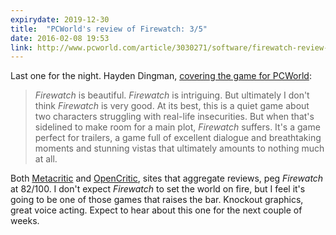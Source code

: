 ```yaml
---
expirydate: 2019-12-30
title:  "PCWorld's review of Firewatch: 3/5"
date: 2016-02-08 19:53
link: http://www.pcworld.com/article/3030271/software/firewatch-review-lots-of-smoke-but-no-spark.html
---
```

Last one for the night. Hayden Dingman, [covering the game for PCWorld][pcworld]: 

> _Firewatch_ is beautiful. _Firewatch_ is intriguing. But ultimately I don't think _Firewatch_ is very good. At its best, this is a quiet game about two characters struggling with real-life insecurities. But when that's sidelined to make room for a main plot, _Firewatch_ suffers. It's a game perfect for trailers, a game full of excellent dialogue and breathtaking moments and stunning vistas that ultimately amounts to nothing much at all.

Both [Metacritic] and [OpenCritic], sites that aggregate reviews, peg _Firewatch_ at 82/100. I don't expect _Firewatch_ to set the world on fire, but I feel it's going to be one of those games that raises the bar. Knockout graphics, great voice acting. Expect to hear about this one for the next couple of weeks. 

[pcworld]: http://www.pcworld.com/article/3030271/software/firewatch-review-lots-of-smoke-but-no-spark.html
[metacritic]: http://www.metacritic.com/game/pc/firewatch/critic-reviews
[opencritic]: http://opencritic.com/game/2129/firewatch